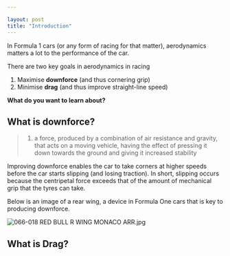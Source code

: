 ```yaml
---

layout: post
title: "Introduction"
---
```


In Formula 1 cars (or any form of racing for that matter), aerodynamics matters a lot to the performance of the car.

There are two key goals in aerodynamics in racing

1. Maximise **downforce** (and thus cornering grip)
2. Minimise **drag** (and thus improve straight-line speed)

**What do you want to learn about?**

## What is downforce?

> 1. a force, produced by a combination of air resistance and gravity, that acts on a moving vehicle, having the effect of pressing it down towards the ground and giving it increased stability

Improving downforce enables the car to take corners at higher speeds before the car starts slipping (and losing traction). In short, slipping occurs because the centripetal force exceeds that of the amount of mechanical grip that the tyres can take.

Below is an image of a rear wing, a device in Formula One cars that is key to producing downforce.

![066-018 RED  BULL  R  WING MONACO ARR.jpg](https://www.formula1.com/content/dam/fom-website/manual/Technical/2018Piola/Singapore/066-018%20RED%20%20BULL%20%20R%20%20WING%20MONACO%20ARR.jpg.transform/9col/image.jpg)

## What is Drag?
